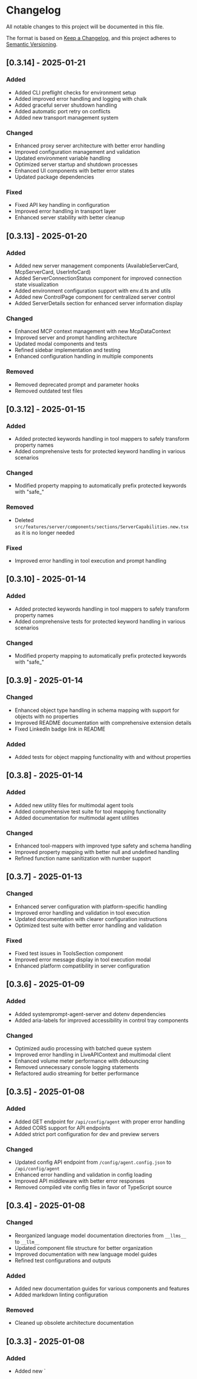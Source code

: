 # Changelog

All notable changes to this project will be documented in this file.

The format is based on [Keep a Changelog](https://keepachangelog.com/en/1.0.0/),
and this project adheres to [Semantic Versioning](https://semver.org/spec/v2.0.0.html).

## [0.3.14] - 2025-01-21

### Added

- Added CLI preflight checks for environment setup
- Added improved error handling and logging with chalk
- Added graceful server shutdown handling
- Added automatic port retry on conflicts
- Added new transport management system

### Changed

- Enhanced proxy server architecture with better error handling
- Improved configuration management and validation
- Updated environment variable handling
- Optimized server startup and shutdown processes
- Enhanced UI components with better error states
- Updated package dependencies

### Fixed

- Fixed API key handling in configuration
- Improved error handling in transport layer
- Enhanced server stability with better cleanup

## [0.3.13] - 2025-01-20

### Added

- Added new server management components (AvailableServerCard, McpServerCard, UserInfoCard)
- Added ServerConnectionStatus component for improved connection state visualization
- Added environment configuration support with env.d.ts and utils
- Added new ControlPage component for centralized server control
- Added ServerDetails section for enhanced server information display

### Changed

- Enhanced MCP context management with new McpDataContext
- Improved server and prompt handling architecture
- Updated modal components and tests
- Refined sidebar implementation and testing
- Enhanced configuration handling in multiple components

### Removed

- Removed deprecated prompt and parameter hooks
- Removed outdated test files

## [0.3.12] - 2025-01-15

### Added

- Added protected keywords handling in tool mappers to safely transform property names
- Added comprehensive tests for protected keyword handling in various scenarios

### Changed

- Modified property mapping to automatically prefix protected keywords with "safe\_"

### Removed

- Deleted `src/features/server/components/sections/ServerCapabilities.new.tsx` as it is no longer needed

### Fixed

- Improved error handling in tool execution and prompt handling

## [0.3.10] - 2025-01-14

### Added

- Added protected keywords handling in tool mappers to safely transform property names
- Added comprehensive tests for protected keyword handling in various scenarios

### Changed

- Modified property mapping to automatically prefix protected keywords with "safe\_"

## [0.3.9] - 2025-01-14

### Changed

- Enhanced object type handling in schema mapping with support for objects with no properties
- Improved README documentation with comprehensive extension details
- Fixed LinkedIn badge link in README

### Added

- Added tests for object mapping functionality with and without properties

## [0.3.8] - 2025-01-14

### Added

- Added new utility files for multimodal agent tools
- Added comprehensive test suite for tool mapping functionality
- Added documentation for multimodal agent utilities

### Changed

- Enhanced tool-mappers with improved type safety and schema handling
- Improved property mapping with better null and undefined handling
- Refined function name sanitization with number support

## [0.3.7] - 2025-01-13

### Changed

- Enhanced server configuration with platform-specific handling
- Improved error handling and validation in tool execution
- Updated documentation with clearer configuration instructions
- Optimized test suite with better error handling and validation

### Fixed

- Fixed test issues in ToolsSection component
- Improved error message display in tool execution modal
- Enhanced platform compatibility in server configuration

## [0.3.6] - 2025-01-09

### Added

- Added systemprompt-agent-server and dotenv dependencies
- Added aria-labels for improved accessibility in control tray components

### Changed

- Optimized audio processing with batched queue system
- Improved error handling in LiveAPIContext and multimodal client
- Enhanced volume meter performance with debouncing
- Removed unnecessary console logging statements
- Refactored audio streaming for better performance

## [0.3.5] - 2025-01-08

### Added

- Added GET endpoint for `/api/config/agent` with proper error handling
- Added CORS support for API endpoints
- Added strict port configuration for dev and preview servers

### Changed

- Updated config API endpoint from `/config/agent.config.json` to `/api/config/agent`
- Enhanced error handling and validation in config loading
- Improved API middleware with better error responses
- Removed compiled vite config files in favor of TypeScript source

## [0.3.4] - 2025-01-08

### Changed

- Reorganized language model documentation directories from `__llms__` to `__llm__`
- Updated component file structure for better organization
- Improved documentation with new language model guides
- Refined test configurations and outputs

### Added

- Added new documentation guides for various components and features
- Added markdown linting configuration

### Removed

- Cleaned up obsolete architecture documentation

## [0.3.3] - 2025-01-08

### Added

- Added new `
